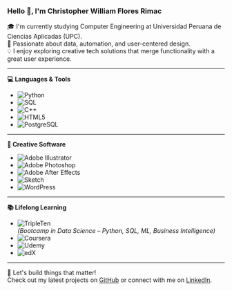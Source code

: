 ### Hello 👋, I'm Christopher William Flores Rimac

🎓 I'm currently studying Computer Engineering at Universidad Peruana de Ciencias Aplicadas (UPC).  
🧠 Passionate about data, automation, and user-centered design.  
💡 I enjoy exploring creative tech solutions that merge functionality with a great user experience.

---

**💻 Languages & Tools**

- ![Python](https://img.shields.io/badge/python-3670A0?style=for-the-badge&logo=python&logoColor=ffdd54)
- ![SQL](https://img.shields.io/badge/SQL-%2300C7B7.svg?style=for-the-badge&logo=sqlite&logoColor=white)
- ![C++](https://img.shields.io/badge/c++-%2300599C.svg?style=for-the-badge&logo=c%2B%2B&logoColor=white)
- ![HTML5](https://img.shields.io/badge/html5-%23E34F26.svg?style=for-the-badge&logo=html5&logoColor=white)
- ![PostgreSQL](https://img.shields.io/badge/postgres-%23316192.svg?style=for-the-badge&logo=postgresql&logoColor=white)

---

**🎨 Creative Software**

- ![Adobe Illustrator](https://img.shields.io/badge/adobeillustrator-%23FF9A00.svg?style=for-the-badge&logo=adobeillustrator&logoColor=white)
- ![Adobe Photoshop](https://img.shields.io/badge/adobephotoshop-%2331A8FF.svg?style=for-the-badge&logo=adobephotoshop&logoColor=white)
- ![Adobe After Effects](https://img.shields.io/badge/Adobe%20After%20Effects-9999FF.svg?style=for-the-badge&logo=Adobe%20After%20Effects&logoColor=white)
- ![Sketch](https://img.shields.io/badge/Sketch-FFB387?style=for-the-badge&logo=sketch&logoColor=black)
- ![WordPress](https://img.shields.io/badge/WordPress-%23117AC9.svg?style=for-the-badge&logo=WordPress&logoColor=white)

---

**📚 Lifelong Learning**

- ![TripleTen](https://img.shields.io/badge/TripleTen-000000.svg?style=for-the-badge&logo=data:image/png;base64,iVBOR...)  
  _(Bootcamp in Data Science – Python, SQL, ML, Business Intelligence)_
- ![Coursera](https://img.shields.io/badge/Coursera-%230056D2.svg?style=for-the-badge&logo=Coursera&logoColor=white)
- ![Udemy](https://img.shields.io/badge/Udemy-A435F0?style=for-the-badge&logo=Udemy&logoColor=white)
- ![edX](https://img.shields.io/badge/edX-%2302262B.svg?style=for-the-badge&logo=edX&logoColor=white)

---

🚀 Let's build things that matter!  
Check out my latest projects on [GitHub](#) or connect with me on [LinkedIn](#).
